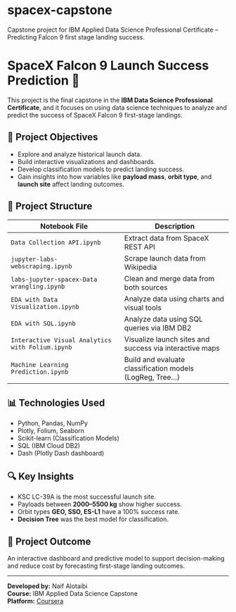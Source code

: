 # spacex-capstone
Capstone project for IBM Applied Data Science Professional Certificate – Predicting Falcon 9 first stage landing success.
# SpaceX Falcon 9 Launch Success Prediction 🚀

This project is the final capstone in the **IBM Data Science Professional Certificate**, and it focuses on using data science techniques to analyze and predict the success of SpaceX Falcon 9 first-stage landings.

## 📌 Project Objectives

- Explore and analyze historical launch data.
- Build interactive visualizations and dashboards.
- Develop classification models to predict landing success.
- Gain insights into how variables like **payload mass**, **orbit type**, and **launch site** affect landing outcomes.

## 📂 Project Structure

| Notebook File                                      | Description                                              |
|---------------------------------------------------|----------------------------------------------------------|
| `Data Collection API.ipynb`                       | Extract data from SpaceX REST API                        |
| `jupyter-labs-webscraping.ipynb`                  | Scrape launch data from Wikipedia                        |
| `labs-jupyter-spacex-Data wrangling.ipynb`        | Clean and merge data from both sources                   |
| `EDA with Data Visualization.ipynb`               | Analyze data using charts and visual tools               |
| `EDA with SQL.ipynb`                              | Analyze data using SQL queries via IBM DB2               |
| `Interactive Visual Analytics with Folium.ipynb`  | Visualize launch sites and success via interactive maps  |
| `Machine Learning Prediction.ipynb`               | Build and evaluate classification models (LogReg, Tree…) |

## 📊 Technologies Used

- Python, Pandas, NumPy
- Plotly, Folium, Seaborn
- Scikit-learn (Classification Models)
- SQL (IBM Cloud DB2)
- Dash (Plotly Dash dashboard)

## 🔍 Key Insights

- KSC LC-39A is the most successful launch site.
- Payloads between **2000–5500 kg** show higher success.
- Orbit types **GEO, SSO, ES-L1** have a 100% success rate.
- **Decision Tree** was the best model for classification.

## 🧠 Project Outcome

An interactive dashboard and predictive model to support decision-making and reduce cost by forecasting first-stage landing outcomes.

---

**Developed by:** Naif Alotaibi  
**Course:** IBM Applied Data Science Capstone  
**Platform:** [Coursera](https://www.coursera.org)

